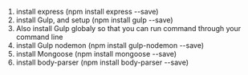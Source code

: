 1. install express (npm install express --save)
2. install Gulp, and setup (npm install gulp --save)
3. Also install Gulp globaly so that you can run command through your command
line
4. install Gulp nodemon (npm install gulp-nodemon --save)
5. install Mongoose (npm install mongoose --save)
6. install body-parser (npm install body-parser --save)

